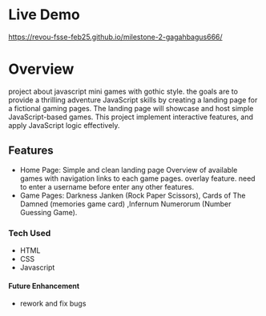 # Live Demo
https://revou-fsse-feb25.github.io/milestone-2-gagahbagus666/

# Overview
project about javascript mini games with gothic style. the goals are to provide a thrilling adventure JavaScript skills by creating a landing page for a fictional gaming pages. The landing page will showcase and host simple JavaScript-based games. This project implement interactive features, and apply JavaScript logic effectively.

## Features
-   Home Page: Simple and clean landing page Overview of available games with navigation links to each game pages. overlay feature. need to enter a username before enter any other features.
-   Game Pages: Darkness Janken (Rock Paper Scissors), Cards of The Damned (memories game card) ,Infernum Numerorum (Number Guessing Game).

### Tech Used
-   HTML
-   CSS
-   Javascript

#### Future Enhancement
-   rework and fix bugs
